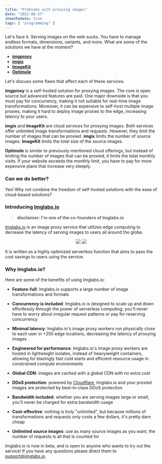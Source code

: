```yaml
---
title: "Problems with proxying images"
date: "2022-08-27"
showthedate: true
tags: [ "programming" ]
---
```


Let's face it. Serving images on the web sucks. You have to manage endless
formats, dimensions, variants, and more. What are some of the solutions we have
at the moment?

* [**imgproxy**](https://imgproxy.net)
* [**imgix**](https://imgix.com)
* [**ImageKit**](https://imagekit.io)
* [**Optimole**](https://optimole.com)

Let's discuss some flaws that affect each of these services.

**imgproxy** is a self-hosted solution for proxying images. The core is open
source but advanced features are paid. One major downside is that you must pay
for concurrency, making it not suitable for real-time image transformations.
Moreover, it can be expensive to self-host multiple image proxies, making it
hard to deploy image proxies to the edge, increasing latency to your users.

**imgix** and **ImageKit** are cloud services for proxying images. Both
services offer unlimited image transformations and requests. However, they
limit the number of images that can be proxied. **imgix** limits the number of
source images. **ImageKit** limits the total size of the source images.

**Optimole** is similar to previously mentioned cloud offerings, but instead of
limiting the number of images that can be proxied, it limits the total monthly
visits. If your website exceeds the monthly limit, you have to pay for more
expensive plans that increase very steeply.

### Can we do better?

Yes! Why not combine the freedom of self-hosted solutions with the ease of
cloud-based solutions?

### Introducing [Imglabs.io](https://imglabs.io)

> **disclaimer: I'm one of the co-founders of Imglabs.io**

[Imglabs.io](https://imglabs.io) is an image proxy service that utilizes edge
computing to decrease the latency of serving
images to users all around the globe.

<div align="center">
  <img style="display: inline;" src="https://www.darenliang.com/img/imglabs/example.jpg"/>
  <img style="display: inline;" src="https://imglabs.io/?id=750511df-1a3f-43e3-b126-eedf392813b7&url=https://www.darenliang.com/img/imglabs/example.jpg&grayscale"/>
</div>

It is written as a highly optimized serverless function that aims to pass the
cost savings to users using the service.

### Why Imglabs.io?

Here are some of the benefits of using Imglabs.io:

* **Feature-full**: Imglabs.io supports a large number of image transformations
  and formats

* **Concurrency is included**: Imglabs.io is designed to scale up and down
  effortlessly through the power of serverless computing; you'll never have to
  worry about irregular request patterns or pay for reserving concurrency

* **Minimal latency**: Imglabs.io's image proxy workers run physically close to
  each user in +250 edge locations, decreasing the latency of proxying images

* **Engineered for performance**: Imglabs.io's image proxy workers are hosted
  in lightweight isolates, instead of heavyweight containers, allowing for
  blazingly fast cold starts and efficient resource usage in constrained
  compute environments

* **Global CDN**: images are cached with a global CDN with no extra cost

* **DDoS protection**: powered by [Cloudflare](https://www.cloudflare.com),
  Imglabs.io and your proxied images are protected by best-in-class DDoS
  protection

* **Bandwidth included**: whether you are serving images large or small, you'll
  never be charged for extra bandwidth usage

* **Cost-effective**: nothing is truly "unlimited", but because millions
  of transformations and requests only costs a few dollars, it's pretty darn
  cheap

* **Unlimited source images**: use as many source images as you want, the
  number of requests is all that is counted for

Imglabs.io is now in beta, and is open to anyone who wants to try out the
service! If you have any questions please direct them
to [support@imglabs.io](mailto:support@imglabs.io).
